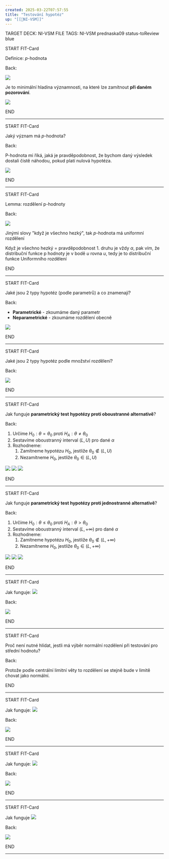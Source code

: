 ```yaml
---
created: 2025-03-22T07:57:55
title: "Testování hypotéz"
up: "[[📖NI-VSM]]"
---
```


TARGET DECK: NI-VSM
FILE TAGS: NI-VSM prednaska09 status-toReview blue


START
FIT-Card

Definice: $p$-hodnota

Back:

![](../../Assets/Pasted%20image%2020250322113850.png)

Je to minimální hladina významnosti, na které lze zamítnout **při daném pozorování**.

![](../../Assets/Pasted%20image%2020250322075825.png)
<!--ID: 1746599650039-->
END

---


START
FIT-Card

Jaký význam má $p$-hodnota?

Back:

P-hodnota mi říká, jaká je pravděpodobnost, že bychom daný výsledek dostali čistě náhodou, pokud platí nulová hypotéza. 

![](../../Assets/Pasted%20image%2020250322075840.png)
<!--ID: 1746599650047-->
END

---


START
FIT-Card

Lemma: rozdělení p-hodnoty

Back:

![](../../Assets/Pasted%20image%2020250322075855.png)

Jinými slovy "když je všechno hezký", tak $p$-hodnota má uniformní rozdělení

Když je všechno hezký = pravděpodobnost 1. druhu je vždy $\alpha$, pak vím, že distribuční funkce p hodnoty je v bodě $u$ rovna $u$, tedy je to distribuční funkce Uniformního rozdělení
<!--ID: 1746599650053-->
END

---


START
FIT-Card

Jaké jsou 2 typy hypotéz (podle parametrů) a co znamenají?

Back:

- **Parametrické** - zkoumáme daný parametr
- **Neparametrické** - zkoumáme rozdělení obecně

![](../../Assets/Pasted%20image%2020250322075915.png)
<!--ID: 1746599650061-->
END

---


START
FIT-Card

Jaké jsou 2 typy hypotéz podle množství rozdělení?

Back:

![](../../Assets/Pasted%20image%2020250322075944.png)
<!--ID: 1746599650068-->
END

---


START
FIT-Card

Jak funguje **parametrický test hypotézy proti oboustranné alternativě**?

Back:

1. Určíme $H_0: \theta = \theta_0$ proti $H_A: \theta \neq \theta_0$
2. Sestavíme oboustranný interval $(L,U)$ pro dané $\alpha$
3. Rozhodneme:
	1. Zamítneme hypotézu $H_0$, jestliže $\theta_0 \not \in (L,U)$
	2. Nezamítneme $H_0$, jestliže $\theta_0 \in (L,U)$

<!-- DetailInfoStart -->

![](../../Assets/Pasted%20image%2020250322080101.png)
![](../../Assets/Pasted%20image%2020250322080109.png)
![](../../Assets/Pasted%20image%2020250322080141.png)

<!-- DetailInfoEnd -->
<!--ID: 1746599650075-->
END

---


START
FIT-Card

Jak funguje **parametrický test hypotézy proti jednostranné alternativě**?

Back:

1. Určíme $H_0: \theta \leq \theta_0$ proti $H_A: \theta \gt \theta_0$
2. Sestavíme oboustranný interval $(L,+\infty)$ pro dané $\alpha$
3. Rozhodneme:
	1. Zamítneme hypotézu $H_0$, jestliže $\theta_0 \not \in (L,+\infty)$
	2. Nezamítneme $H_0$, jestliže $\theta_0 \in (L,+\infty)$

<!-- DetailInfoStart -->
![](../../Assets/Pasted%20image%2020250322080127.png)
![](../../Assets/Pasted%20image%2020250322080133.png)
![](../../Assets/Pasted%20image%2020250322080141.png)

<!-- DetailInfoEnd -->
<!--ID: 1746599650082-->
END

---


START
FIT-Card

Jak funguje:
![](../../Assets/Pasted%20image%2020250322080207.png)

Back:

![](../../Assets/Pasted%20image%2020250322080213.png)
<!--ID: 1746599650089-->
END

---


START
FIT-Card

Proč není nutné hlídat, jestli má výběr normální rozdělení při testování pro střední hodnotu?

Back:

Protože podle centrální limitní věty to rozdělení se stejně bude v limitě chovat jako normální. 
<!--ID: 1746599650097-->
END

---


START
FIT-Card

Jak funguje:
![](../../Assets/Pasted%20image%2020250322080223.png)

Back:

![](../../Assets/Pasted%20image%2020250322080228.png)
<!--ID: 1746599650104-->
END

---


START
FIT-Card

Jak funguje:
![](../../Assets/Pasted%20image%2020250322080237.png)

Back:

![](../../Assets/Pasted%20image%2020250322080244.png)
<!--ID: 1746599650111-->
END

---


START
FIT-Card

Jak funguje
![](../../Assets/Pasted%20image%2020250322080254.png)

Back:

![](../../Assets/Pasted%20image%2020250322080300.png)
<!--ID: 1746599650118-->
END

---

